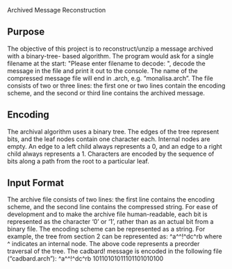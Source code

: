 Archived Message Reconstruction
## Purpose
The objective of this project is to reconstruct/unzip a message archived with a binary-tree-
based algorithm. The program would ask for a single filename at the start: "Please
enter filename to decode: ", decode the message in the file and print it out to the
console. The name of the compressed message file will end in .arch, e.g. “monalisa.arch”.
The file consists of two or three lines: the first one or two lines contain the encoding
scheme, and the second or third line contains the archived message.

## Encoding
The archival algorithm uses a binary tree. The edges of the tree represent bits, and the leaf
nodes contain one character each. Internal nodes are empty. An edge to a left child
always represents a 0, and an edge to a right child always represents a 1. Characters are
encoded by the sequence of bits along a path from the root to a particular leaf. 

## Input Format
The archive file consists of two lines: the first line contains the encoding scheme, and
the second line contains the compressed string. For ease of development and to make the
archive file human-readable, each bit is represented as the character ‘0’ or ‘1’, rather
than as an actual bit from a binary file.
The encoding scheme can be represented as a string. For example, the tree from section 2
can be represented as:
^a^^!^dc^rb
where ^ indicates an internal node. The above code represents a preorder traversal of
the tree.
The cadbard! message is encoded in the following file (“cadbard.arch”):
^a^^!^dc^rb
10110101011101101010100